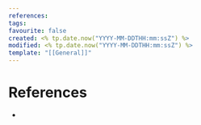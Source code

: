 ```yaml
---
references:
tags:
favourite: false
created: <% tp.date.now("YYYY-MM-DDTHH:mm:ssZ") %>
modified: <% tp.date.now("YYYY-MM-DDTHH:mm:ssZ") %>
template: "[[General]]"
---
```



# References
-
